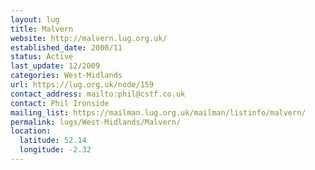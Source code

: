 ```yaml
---
layout: lug
title: Malvern
website: http://malvern.lug.org.uk/
established_date: 2000/11
status: Active
last_update: 12/2009
categories: West-Midlands
url: https://lug.org.uk/node/159
contact_address: mailto:phil@cstf.co.uk
contact: Phil Ironside
mailing_list: https://mailman.lug.org.uk/mailman/listinfo/malvern/
permalink: lugs/West-Midlands/Malvern/
location:
  latitude: 52.14
  longitude: -2.32
---
```

